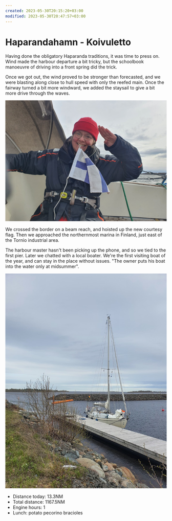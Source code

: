 ```yaml
---
created: 2023-05-30T20:15:20+03:00
modified: 2023-05-30T20:47:57+03:00
---
```


# Haparandahamn - Koivuletto

Having done the obligatory Haparanda traditions, it was time to press on. Wind made the harbour departure a bit tricky, but the schoolbook manoeuvre of driving into a front spring did the trick.

Once we got out, the wind proved to be stronger than forecasted, and we were blasting along close to hull speed with only the reefed main. Once the fairway turned a bit more windward, we added the staysail to give a bit more drive through the waves.

![Image](./2023/71dbc3a9a93783a7ccc2e6e22ecb4563.jpg) 

We crossed the border on a beam reach, and hoisted up the new courtesy flag. Then we approached the northernmost marina in Finland, just east of the Tornio industrial area.

The harbour master hasn't been picking up the phone, and so we tied to the first pier. Later we chatted with a local boater. We're the first visiting boat of the year, and can stay in the place without issues. "The owner puts his boat into the water only at midsummer".

![Image](./2023/852814f63953b005773b159449fe29a4.jpg) 

* Distance today: 13.3NM
* Total distance: 1167.5NM
* Engine hours: 1
* Lunch: potato pecorino bracioles

